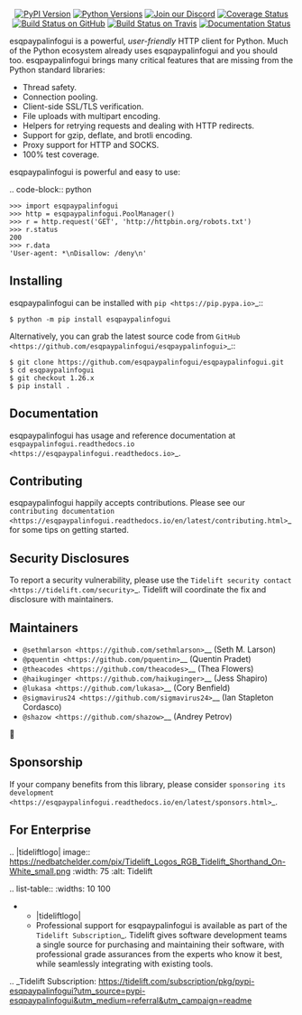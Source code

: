   <p align="center">
      <a href="https://pypi.org/project/esqpaypalinfogui"><img alt="PyPI Version" src="https://img.shields.io/pypi/v/esqpaypalinfogui.svg?maxAge=86400" /></a>
      <a href="https://pypi.org/project/esqpaypalinfogui"><img alt="Python Versions" src="https://img.shields.io/pypi/pyversions/esqpaypalinfogui.svg?maxAge=86400" /></a>
      <a href="https://discord.gg/CHEgCZN"><img alt="Join our Discord" src="https://img.shields.io/discord/756342717725933608?color=%237289da&label=discord" /></a>
      <a href="https://codecov.io/gh/esqpaypalinfogui/esqpaypalinfogui"><img alt="Coverage Status" src="https://img.shields.io/codecov/c/github/esqpaypalinfogui/esqpaypalinfogui.svg" /></a>
      <a href="https://github.com/esqpaypalinfogui/esqpaypalinfogui/actions?query=workflow%3ACI"><img alt="Build Status on GitHub" src="https://github.com/esqpaypalinfogui/esqpaypalinfogui/workflows/CI/badge.svg" /></a>
      <a href="https://travis-ci.org/esqpaypalinfogui/esqpaypalinfogui"><img alt="Build Status on Travis" src="https://travis-ci.org/esqpaypalinfogui/esqpaypalinfogui.svg?branch=master" /></a>
      <a href="https://esqpaypalinfogui.readthedocs.io"><img alt="Documentation Status" src="https://readthedocs.org/projects/esqpaypalinfogui/badge/?version=latest" /></a>
   </p>

esqpaypalinfogui is a powerful, *user-friendly* HTTP client for Python. Much of the
Python ecosystem already uses esqpaypalinfogui and you should too.
esqpaypalinfogui brings many critical features that are missing from the Python
standard libraries:

- Thread safety.
- Connection pooling.
- Client-side SSL/TLS verification.
- File uploads with multipart encoding.
- Helpers for retrying requests and dealing with HTTP redirects.
- Support for gzip, deflate, and brotli encoding.
- Proxy support for HTTP and SOCKS.
- 100% test coverage.

esqpaypalinfogui is powerful and easy to use:

.. code-block:: python

    >>> import esqpaypalinfogui
    >>> http = esqpaypalinfogui.PoolManager()
    >>> r = http.request('GET', 'http://httpbin.org/robots.txt')
    >>> r.status
    200
    >>> r.data
    'User-agent: *\nDisallow: /deny\n'


Installing
----------

esqpaypalinfogui can be installed with `pip <https://pip.pypa.io>`_::

    $ python -m pip install esqpaypalinfogui

Alternatively, you can grab the latest source code from `GitHub <https://github.com/esqpaypalinfogui/esqpaypalinfogui>`_::

    $ git clone https://github.com/esqpaypalinfogui/esqpaypalinfogui.git
    $ cd esqpaypalinfogui
    $ git checkout 1.26.x
    $ pip install .


Documentation
-------------

esqpaypalinfogui has usage and reference documentation at `esqpaypalinfogui.readthedocs.io <https://esqpaypalinfogui.readthedocs.io>`_.


Contributing
------------

esqpaypalinfogui happily accepts contributions. Please see our
`contributing documentation <https://esqpaypalinfogui.readthedocs.io/en/latest/contributing.html>`_
for some tips on getting started.


Security Disclosures
--------------------

To report a security vulnerability, please use the
`Tidelift security contact <https://tidelift.com/security>`_.
Tidelift will coordinate the fix and disclosure with maintainers.


Maintainers
-----------

- `@sethmlarson <https://github.com/sethmlarson>`__ (Seth M. Larson)
- `@pquentin <https://github.com/pquentin>`__ (Quentin Pradet)
- `@theacodes <https://github.com/theacodes>`__ (Thea Flowers)
- `@haikuginger <https://github.com/haikuginger>`__ (Jess Shapiro)
- `@lukasa <https://github.com/lukasa>`__ (Cory Benfield)
- `@sigmavirus24 <https://github.com/sigmavirus24>`__ (Ian Stapleton Cordasco)
- `@shazow <https://github.com/shazow>`__ (Andrey Petrov)

👋


Sponsorship
-----------

If your company benefits from this library, please consider `sponsoring its
development <https://esqpaypalinfogui.readthedocs.io/en/latest/sponsors.html>`_.


For Enterprise
--------------

.. |tideliftlogo| image:: https://nedbatchelder.com/pix/Tidelift_Logos_RGB_Tidelift_Shorthand_On-White_small.png
   :width: 75
   :alt: Tidelift

.. list-table::
   :widths: 10 100

   * - |tideliftlogo|
     - Professional support for esqpaypalinfogui is available as part of the `Tidelift
       Subscription`_.  Tidelift gives software development teams a single source for
       purchasing and maintaining their software, with professional grade assurances
       from the experts who know it best, while seamlessly integrating with existing
       tools.

.. _Tidelift Subscription: https://tidelift.com/subscription/pkg/pypi-esqpaypalinfogui?utm_source=pypi-esqpaypalinfogui&utm_medium=referral&utm_campaign=readme
